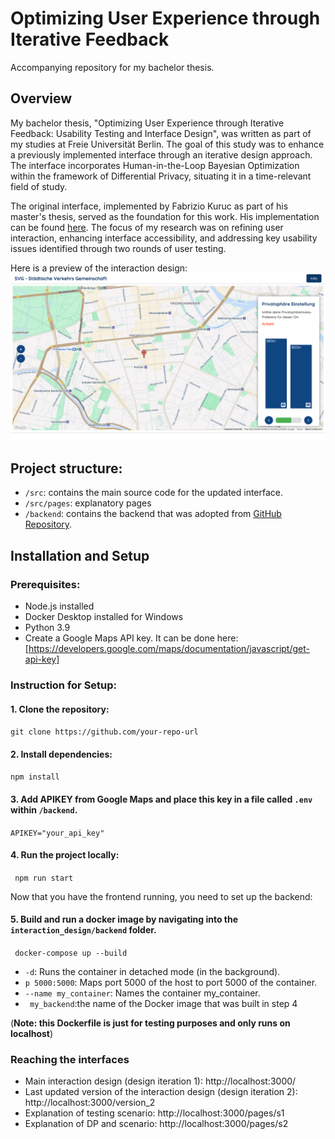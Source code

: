 # Optimizing User Experience through Iterative Feedback

Accompanying repository for my bachelor thesis.

## Overview

My bachelor thesis, "Optimizing User Experience through Iterative Feedback: Usability Testing and Interface Design", was written as part of my studies at Freie Universität Berlin. The goal of this study was to enhance a previously implemented interface through an iterative design approach. The interface incorporates Human-in-the-Loop Bayesian Optimization within the framework of Differential Privacy, situating it in a time-relevant field of study.

The original interface, implemented by Fabrizio Kuruc as part of his master's thesis, served as the foundation for this work. His implementation can be found [here](https://github.com/fabriz-io/universal-preference-exploration). 
The focus of my research was on refining user interaction, enhancing interface accessibility, and addressing key usability issues identified through two rounds of user testing.

Here is a preview of the interaction design:
![Interface Screenshot](./src/img/last_version.png)

## Project structure:

- ```/src```: contains the main source code for the updated interface.
- ```/src/pages```: explanatory pages
- ```/backend```: contains the backend that was adopted from [GitHub Repository](https://github.com/fabriz-io/universal-preference-exploration).


## Installation and Setup

### Prerequisites:
- Node.js installed
- Docker Desktop installed for Windows
- Python 3.9
- Create a Google Maps API key. It can be done here:[https://developers.google.com/maps/documentation/javascript/get-api-key] 


### Instruction for Setup:

#### 1. Clone the repository:

``` git clone https://github.com/your-repo-url ```

#### 2. Install dependencies:

``` npm install ```

#### 3. Add APIKEY from Google Maps and place this key in a file called ```.env``` within ```/backend```. 

```APIKEY="your_api_key"```
 
#### 4. Run the project locally:
 
``` npm run start```

Now that you have the frontend running, you need to set up the backend: 

#### 5. Build and run a docker image by navigating into the ``` interaction_design/backend``` folder.

``` docker-compose up --build```


- ```-d```: Runs the container in detached mode (in the background).
- ```p 5000:5000```: Maps port 5000 of the host to port 5000 of the container.
- ```--name my_container```: Names the container my_container.
- ``` my_backend```:the name of the Docker image that was built in step 4

(__Note: this Dockerfile is just for testing purposes and only runs on localhost__)

### Reaching the interfaces
- Main interaction design (design iteration 1): http://localhost:3000/
- Last updated version of the interaction design (design iteration 2): http://localhost:3000/version_2
- Explanation of testing scenario: http://localhost:3000/pages/s1
- Explanation of DP and scenario: http://localhost:3000/pages/s2
